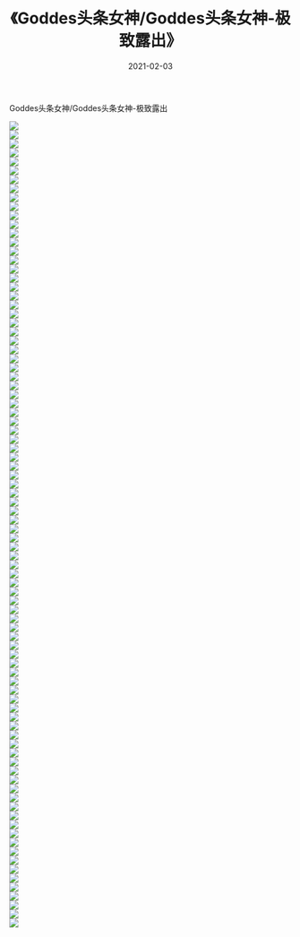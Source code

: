 ﻿---
layout: post
title:  《Goddes头条女神/Goddes头条女神-极致露出》
date:   2021-02-03
img: http://img.660000.xyz/Sharelink/网络美图/2021/Goddes头条女神/Goddes头条女神-极致露出/000.jpg
categories: [美女, 清纯, 唯美]
---

Goddes头条女神/Goddes头条女神-极致露出

 ![](http://img.660000.xyz/Sharelink/网络美图/2021/Goddes头条女神/Goddes头条女神-极致露出/001.jpg) <br>![](http://img.660000.xyz/Sharelink/网络美图/2021/Goddes头条女神/Goddes头条女神-极致露出/002.jpg) <br>![](http://img.660000.xyz/Sharelink/网络美图/2021/Goddes头条女神/Goddes头条女神-极致露出/003.jpg) <br>![](http://img.660000.xyz/Sharelink/网络美图/2021/Goddes头条女神/Goddes头条女神-极致露出/004.jpg) <br>![](http://img.660000.xyz/Sharelink/网络美图/2021/Goddes头条女神/Goddes头条女神-极致露出/005.jpg) <br>![](http://img.660000.xyz/Sharelink/网络美图/2021/Goddes头条女神/Goddes头条女神-极致露出/006.jpg) <br>![](http://img.660000.xyz/Sharelink/网络美图/2021/Goddes头条女神/Goddes头条女神-极致露出/007.jpg) <br>![](http://img.660000.xyz/Sharelink/网络美图/2021/Goddes头条女神/Goddes头条女神-极致露出/008.jpg) <br>![](http://img.660000.xyz/Sharelink/网络美图/2021/Goddes头条女神/Goddes头条女神-极致露出/009.jpg) <br>![](http://img.660000.xyz/Sharelink/网络美图/2021/Goddes头条女神/Goddes头条女神-极致露出/010.jpg) <br>![](http://img.660000.xyz/Sharelink/网络美图/2021/Goddes头条女神/Goddes头条女神-极致露出/011.jpg) <br>![](http://img.660000.xyz/Sharelink/网络美图/2021/Goddes头条女神/Goddes头条女神-极致露出/012.jpg) <br>![](http://img.660000.xyz/Sharelink/网络美图/2021/Goddes头条女神/Goddes头条女神-极致露出/013.jpg) <br>![](http://img.660000.xyz/Sharelink/网络美图/2021/Goddes头条女神/Goddes头条女神-极致露出/014.jpg) <br>![](http://img.660000.xyz/Sharelink/网络美图/2021/Goddes头条女神/Goddes头条女神-极致露出/015.jpg) <br>![](http://img.660000.xyz/Sharelink/网络美图/2021/Goddes头条女神/Goddes头条女神-极致露出/016.jpg) <br>![](http://img.660000.xyz/Sharelink/网络美图/2021/Goddes头条女神/Goddes头条女神-极致露出/017.jpg) <br>![](http://img.660000.xyz/Sharelink/网络美图/2021/Goddes头条女神/Goddes头条女神-极致露出/018.jpg) <br>![](http://img.660000.xyz/Sharelink/网络美图/2021/Goddes头条女神/Goddes头条女神-极致露出/019.jpg) <br>![](http://img.660000.xyz/Sharelink/网络美图/2021/Goddes头条女神/Goddes头条女神-极致露出/020.jpg) <br>![](http://img.660000.xyz/Sharelink/网络美图/2021/Goddes头条女神/Goddes头条女神-极致露出/021.jpg) <br>![](http://img.660000.xyz/Sharelink/网络美图/2021/Goddes头条女神/Goddes头条女神-极致露出/022.jpg) <br>![](http://img.660000.xyz/Sharelink/网络美图/2021/Goddes头条女神/Goddes头条女神-极致露出/023.jpg) <br>![](http://img.660000.xyz/Sharelink/网络美图/2021/Goddes头条女神/Goddes头条女神-极致露出/024.jpg) <br>![](http://img.660000.xyz/Sharelink/网络美图/2021/Goddes头条女神/Goddes头条女神-极致露出/025.jpg) <br>![](http://img.660000.xyz/Sharelink/网络美图/2021/Goddes头条女神/Goddes头条女神-极致露出/026.jpg) <br>![](http://img.660000.xyz/Sharelink/网络美图/2021/Goddes头条女神/Goddes头条女神-极致露出/027.jpg) <br>![](http://img.660000.xyz/Sharelink/网络美图/2021/Goddes头条女神/Goddes头条女神-极致露出/028.jpg) <br>![](http://img.660000.xyz/Sharelink/网络美图/2021/Goddes头条女神/Goddes头条女神-极致露出/029.jpg) <br>![](http://img.660000.xyz/Sharelink/网络美图/2021/Goddes头条女神/Goddes头条女神-极致露出/030.jpg) <br>![](http://img.660000.xyz/Sharelink/网络美图/2021/Goddes头条女神/Goddes头条女神-极致露出/031.jpg) <br>![](http://img.660000.xyz/Sharelink/网络美图/2021/Goddes头条女神/Goddes头条女神-极致露出/032.jpg) <br>![](http://img.660000.xyz/Sharelink/网络美图/2021/Goddes头条女神/Goddes头条女神-极致露出/033.jpg) <br>![](http://img.660000.xyz/Sharelink/网络美图/2021/Goddes头条女神/Goddes头条女神-极致露出/034.jpg) <br>![](http://img.660000.xyz/Sharelink/网络美图/2021/Goddes头条女神/Goddes头条女神-极致露出/035.jpg) <br>![](http://img.660000.xyz/Sharelink/网络美图/2021/Goddes头条女神/Goddes头条女神-极致露出/036.jpg) <br>![](http://img.660000.xyz/Sharelink/网络美图/2021/Goddes头条女神/Goddes头条女神-极致露出/037.jpg) <br>![](http://img.660000.xyz/Sharelink/网络美图/2021/Goddes头条女神/Goddes头条女神-极致露出/038.jpg) <br>![](http://img.660000.xyz/Sharelink/网络美图/2021/Goddes头条女神/Goddes头条女神-极致露出/039.jpg) <br>![](http://img.660000.xyz/Sharelink/网络美图/2021/Goddes头条女神/Goddes头条女神-极致露出/040.jpg) <br>![](http://img.660000.xyz/Sharelink/网络美图/2021/Goddes头条女神/Goddes头条女神-极致露出/041.jpg) <br>![](http://img.660000.xyz/Sharelink/网络美图/2021/Goddes头条女神/Goddes头条女神-极致露出/042.jpg) <br>![](http://img.660000.xyz/Sharelink/网络美图/2021/Goddes头条女神/Goddes头条女神-极致露出/043.jpg) <br>![](http://img.660000.xyz/Sharelink/网络美图/2021/Goddes头条女神/Goddes头条女神-极致露出/044.jpg) <br>![](http://img.660000.xyz/Sharelink/网络美图/2021/Goddes头条女神/Goddes头条女神-极致露出/045.jpg) <br>![](http://img.660000.xyz/Sharelink/网络美图/2021/Goddes头条女神/Goddes头条女神-极致露出/046.jpg) <br>![](http://img.660000.xyz/Sharelink/网络美图/2021/Goddes头条女神/Goddes头条女神-极致露出/047.jpg) <br>![](http://img.660000.xyz/Sharelink/网络美图/2021/Goddes头条女神/Goddes头条女神-极致露出/048.jpg) <br>![](http://img.660000.xyz/Sharelink/网络美图/2021/Goddes头条女神/Goddes头条女神-极致露出/049.jpg) <br>![](http://img.660000.xyz/Sharelink/网络美图/2021/Goddes头条女神/Goddes头条女神-极致露出/050.jpg) <br>![](http://img.660000.xyz/Sharelink/网络美图/2021/Goddes头条女神/Goddes头条女神-极致露出/051.jpg) <br>![](http://img.660000.xyz/Sharelink/网络美图/2021/Goddes头条女神/Goddes头条女神-极致露出/052.jpg) <br>![](http://img.660000.xyz/Sharelink/网络美图/2021/Goddes头条女神/Goddes头条女神-极致露出/053.jpg) <br>![](http://img.660000.xyz/Sharelink/网络美图/2021/Goddes头条女神/Goddes头条女神-极致露出/054.jpg) <br>![](http://img.660000.xyz/Sharelink/网络美图/2021/Goddes头条女神/Goddes头条女神-极致露出/055.jpg) <br>![](http://img.660000.xyz/Sharelink/网络美图/2021/Goddes头条女神/Goddes头条女神-极致露出/056.jpg) <br>![](http://img.660000.xyz/Sharelink/网络美图/2021/Goddes头条女神/Goddes头条女神-极致露出/057.jpg) <br>![](http://img.660000.xyz/Sharelink/网络美图/2021/Goddes头条女神/Goddes头条女神-极致露出/058.jpg) <br>![](http://img.660000.xyz/Sharelink/网络美图/2021/Goddes头条女神/Goddes头条女神-极致露出/059.jpg) <br>![](http://img.660000.xyz/Sharelink/网络美图/2021/Goddes头条女神/Goddes头条女神-极致露出/060.jpg) <br>![](http://img.660000.xyz/Sharelink/网络美图/2021/Goddes头条女神/Goddes头条女神-极致露出/061.jpg) <br>![](http://img.660000.xyz/Sharelink/网络美图/2021/Goddes头条女神/Goddes头条女神-极致露出/062.jpg) <br>![](http://img.660000.xyz/Sharelink/网络美图/2021/Goddes头条女神/Goddes头条女神-极致露出/063.jpg) <br>![](http://img.660000.xyz/Sharelink/网络美图/2021/Goddes头条女神/Goddes头条女神-极致露出/064.jpg) <br>![](http://img.660000.xyz/Sharelink/网络美图/2021/Goddes头条女神/Goddes头条女神-极致露出/065.jpg) <br>![](http://img.660000.xyz/Sharelink/网络美图/2021/Goddes头条女神/Goddes头条女神-极致露出/066.jpg) <br>![](http://img.660000.xyz/Sharelink/网络美图/2021/Goddes头条女神/Goddes头条女神-极致露出/067.jpg) <br>![](http://img.660000.xyz/Sharelink/网络美图/2021/Goddes头条女神/Goddes头条女神-极致露出/068.jpg) <br>![](http://img.660000.xyz/Sharelink/网络美图/2021/Goddes头条女神/Goddes头条女神-极致露出/069.jpg) <br>![](http://img.660000.xyz/Sharelink/网络美图/2021/Goddes头条女神/Goddes头条女神-极致露出/070.jpg) <br>![](http://img.660000.xyz/Sharelink/网络美图/2021/Goddes头条女神/Goddes头条女神-极致露出/071.jpg) <br>![](http://img.660000.xyz/Sharelink/网络美图/2021/Goddes头条女神/Goddes头条女神-极致露出/072.jpg) <br>![](http://img.660000.xyz/Sharelink/网络美图/2021/Goddes头条女神/Goddes头条女神-极致露出/073.jpg) <br>![](http://img.660000.xyz/Sharelink/网络美图/2021/Goddes头条女神/Goddes头条女神-极致露出/074.jpg) <br>![](http://img.660000.xyz/Sharelink/网络美图/2021/Goddes头条女神/Goddes头条女神-极致露出/075.jpg) <br>![](http://img.660000.xyz/Sharelink/网络美图/2021/Goddes头条女神/Goddes头条女神-极致露出/076.jpg) <br>![](http://img.660000.xyz/Sharelink/网络美图/2021/Goddes头条女神/Goddes头条女神-极致露出/077.jpg) <br>![](http://img.660000.xyz/Sharelink/网络美图/2021/Goddes头条女神/Goddes头条女神-极致露出/078.jpg) <br>![](http://img.660000.xyz/Sharelink/网络美图/2021/Goddes头条女神/Goddes头条女神-极致露出/079.jpg) <br>![](http://img.660000.xyz/Sharelink/网络美图/2021/Goddes头条女神/Goddes头条女神-极致露出/080.jpg) <br>![](http://img.660000.xyz/Sharelink/网络美图/2021/Goddes头条女神/Goddes头条女神-极致露出/081.jpg) <br>![](http://img.660000.xyz/Sharelink/网络美图/2021/Goddes头条女神/Goddes头条女神-极致露出/082.jpg) <br>![](http://img.660000.xyz/Sharelink/网络美图/2021/Goddes头条女神/Goddes头条女神-极致露出/083.jpg) <br>![](http://img.660000.xyz/Sharelink/网络美图/2021/Goddes头条女神/Goddes头条女神-极致露出/084.jpg) <br>![](http://img.660000.xyz/Sharelink/网络美图/2021/Goddes头条女神/Goddes头条女神-极致露出/085.jpg) <br>![](http://img.660000.xyz/Sharelink/网络美图/2021/Goddes头条女神/Goddes头条女神-极致露出/086.jpg) <br>![](http://img.660000.xyz/Sharelink/网络美图/2021/Goddes头条女神/Goddes头条女神-极致露出/087.jpg) <br>![](http://img.660000.xyz/Sharelink/网络美图/2021/Goddes头条女神/Goddes头条女神-极致露出/088.jpg) <br>![](http://img.660000.xyz/Sharelink/网络美图/2021/Goddes头条女神/Goddes头条女神-极致露出/089.jpg) <br>![](http://img.660000.xyz/Sharelink/网络美图/2021/Goddes头条女神/Goddes头条女神-极致露出/090.jpg) <br>